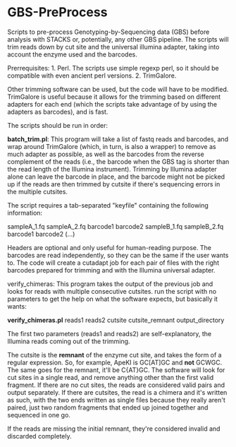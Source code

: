 # GBS-PreProcess
Scripts to pre-process Genotyping-by-Sequencing data (GBS) before analysis with STACKS or,
potentially, any other GBS pipeline. The scripts will trim reads down by cut site and the
universal illumina adapter, taking into account the enzyme used and the barcodes.

Prerrequisites:
    1. Perl. The scripts use simple regexp perl, so it should be compatible with even ancient perl versions.
    2. TrimGalore.

Other trimming software can be used, but the code will have to be modified. TrimGalore is
useful because it allows for the trimming based on different adapters for each end (which
the scripts take advantage of by using the adapters as barcodes), and is fast.

The scripts should be run in order:

**batch_trim.pl**: This program will take a list of fastq reads and barcodes, and wrap around
TrimGalore (which, in turn, is also a wrapper) to remove as much adapter as possible, as
well as the barcodes from the reverse complement of the reads (i.e., the barcode when the
GBS tag is shorter than the read length of the Illumina instrument). Trimming by Illumina
adapter alone can leave the barcode in place, and the barcode might not be picked up if the
reads are then trimmed by cutsite if there's sequencing errors in the multiple cutsites.

The script requires a tab-separated "keyfile" containing the following information:

sampleA_1.fq sampleA_2.fq barcode1 barcode2
sampleB_1.fq sampleB_2.fq barcode1 barcode2
(...)

Headers are optional and only useful for human-reading purpose. The barcodes are read
independently, so they can be the same if the user wants to. The code will create a
cutadapt job for each pair of files with the right barcodes prepared for trimming and
with the Illumina universal adapter.

verify_chimeras: This program takes the output of the previous job and looks for reads
with multiple consecutive cutsites. run the script with no parameters to get the help
on what the software expects, but basically it wants:

**verify_chimeras.pl** reads1 reads2 cutsite cutsite_remnant output_directory

The first two parameters (reads1 and reads2) are self-explanatory, the Illumina reads coming
out of the trimming.

The cutsite is the **remnant** of the enzyme cut site, and takes the form of a regular
expression. So, for example, ApeKI is GC\[AT\]GC and **not** GCWGC. The same goes for the
remnant, it'll be C\{AT\}GC. The software will look for cut sites in a single read,
and remove anything other than the first valid fragment. If there are no cut sites, the
reads are considered valid pairs and output separately. If there are cutsites, the read
is a chimera and it's written as such, with the two ends written as single files because
they really aren't paired, just two random fragments that ended up joined together and
sequenced in one go.

If the reads are missing the initial remnant, they're considered invalid and discarded
completely.
